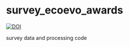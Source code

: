 # survey_ecoevo_awards

[![DOI](https://zenodo.org/badge/DOI/10.5281/zenodo.7558224.svg)](https://doi.org/10.5281/zenodo.7558224)

survey data and processing code
